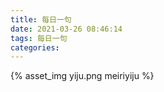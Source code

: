 ```yaml
---
title: 每日一句
date: 2021-03-26 08:46:14
tags: 每日一句
categories:
---
```

{% asset_img yiju.png meiriyiju %}
